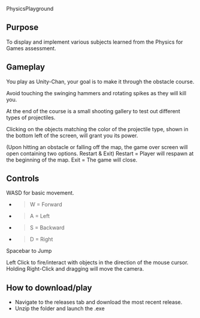 PhysicsPlayground

## Purpose
To display and implement various subjects learned from the Physics for Games assessment.

## Gameplay
You play as Unity-Chan, your goal is to make it through the obstacle course. 

Avoid touching the swinging hammers and rotating spikes as they will kill you.

At the end of the course is a small shooting gallery to test out different types of projectiles.

Clicking on the objects matching the color of the projectile type, shown in the bottom left of the screen, will grant you its power.

(Upon hitting an obstacle or falling off the map, the game over screen will open containing two options. Restart & Exit)
Restart = Player will respawn at the beginning of the map.
Exit = The game will close.

## Controls
WASD for basic movement.
* > W = Forward
* > A = Left
* > S = Backward
* > D = Right

Spacebar to Jump

Left Click to fire/interact with objects in the direction of the mouse cursor.
Holding Right-Click and dragging will move the camera.

## How to download/play
* Navigate to the releases tab and download the most recent release.
* Unzip the folder and launch the .exe
